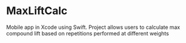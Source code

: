 # MaxLiftCalc
Mobile app in Xcode using Swift. Project allows users to calculate max compound lift based on repetitions performed at different weights
